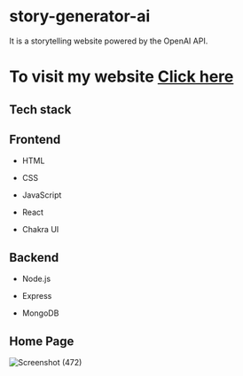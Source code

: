 # story-generator-ai
It is a storytelling website powered by the OpenAI API.

# To visit my website [Click here](https://story-generator-theta.vercel.app/)

## Tech stack
  
## Frontend

- HTML
  
- CSS

- JavaScript

- React

- Chakra UI

## Backend

- Node.js
 
- Express
   
- MongoDB

## Home Page

![Screenshot (472)](https://github.com/sharunnd/story-generator-ai/assets/119393327/64d0860e-401b-4f03-9683-9428167e36fa)

